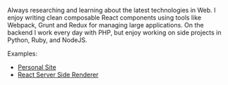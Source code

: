 Always researching and learning about the latest technologies in Web. I
enjoy writing clean composable React components using tools like
Webpack, Grunt and Redux for managing large applications. On the backend
I work every day with PHP, but enjoy working on side projects in Python,
Ruby, and NodeJS.

Examples:
- [Personal Site](https://github.com/masterkoppa/aruiz.io)
- [React Server Side Renderer](https://github.com/masterkoppa/ReactServerSide)
